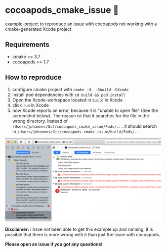 # cocoapods_cmake_issue :loudspeaker: 
example-project to reproduce an [issue](https://github.com/CocoaPods/Xcodeproj/pull/632) with cocoapods not working with a cmake-generated Xcode project.

## Requirements

- cmake >= 3.7
- cocoapods >= 1.7


## How to reproduce

1. configure cmake project with `cmake -H. -Bbuild -GXcode`
2. install pod dependencies with `cd build && pod install`
3. Open the Xcode-workspace located in `build` in Xcode
4. click `run` in Xcode
5. now Xcode reports an error, because it is "unable to open file" (See the screenshot below). 
   The reason ist that it searches for the file in the wrong directory.
   Instead of `/Users/johannes/Git/cocoapods_cmake_issue/Pods/...` it 
   should search in `/Users/johannes/Git/cocoapods_cmake_issue/build/Pods/...`
   
![xcode_error](xcode_error.png)
   
**Disclaimer:** I have not been able to get this example up and running, 
it is possible that there is more wrong with it than just the issue with cocoapods.

**Please open an issue if you got any questions!**
